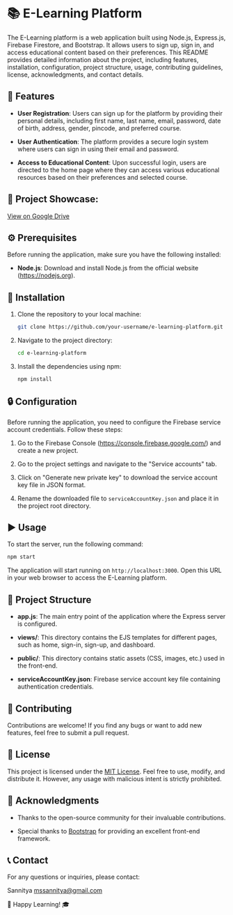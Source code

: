 
# 📚 E-Learning Platform

The E-Learning platform is a web application built using Node.js, Express.js, Firebase Firestore, and Bootstrap. It allows users to sign up, sign in, and access educational content based on their preferences. This README provides detailed information about the project, including features, installation, configuration, project structure, usage, contributing guidelines, license, acknowledgments, and contact details.

## 🚀 Features

- **User Registration**: Users can sign up for the platform by providing their personal details, including first name, last name, email, password, date of birth, address, gender, pincode, and preferred course.

- **User Authentication**: The platform provides a secure login system where users can sign in using their email and password.

- **Access to Educational Content**: Upon successful login, users are directed to the home page where they can access various educational resources based on their preferences and selected course.
<!-- Project Showcase: Google Drive Link -->
 ## 📂 Project Showcase: 
  [View on Google Drive](https://drive.google.com/file/d/1iv-THgC5zasqw6eH0gKrZYFO7x0vuyfq/view?usp=share_link)
## ⚙️ Prerequisites

Before running the application, make sure you have the following installed:

- **Node.js**: Download and install Node.js from the official website (https://nodejs.org).

## 🔧 Installation

1. Clone the repository to your local machine:

   ```bash
   git clone https://github.com/your-username/e-learning-platform.git
   ```

2. Navigate to the project directory:

   ```bash
   cd e-learning-platform
   ```

3. Install the dependencies using npm:

   ```bash
   npm install
   ```

## 🔒 Configuration

Before running the application, you need to configure the Firebase service account credentials. Follow these steps:

1. Go to the Firebase Console (https://console.firebase.google.com/) and create a new project.

2. Go to the project settings and navigate to the "Service accounts" tab.

3. Click on "Generate new private key" to download the service account key file in JSON format.

4. Rename the downloaded file to `serviceAccountKey.json` and place it in the project root directory.

## ▶️ Usage

To start the server, run the following command:

```bash
npm start
```

The application will start running on `http://localhost:3000`. Open this URL in your web browser to access the E-Learning platform.

## 📁 Project Structure

- **app.js**: The main entry point of the application where the Express server is configured.

- **views/**: This directory contains the EJS templates for different pages, such as home, sign-in, sign-up, and dashboard.

- **public/**: This directory contains static assets (CSS, images, etc.) used in the front-end.

- **serviceAccountKey.json**: Firebase service account key file containing authentication credentials.

## 🤝 Contributing

Contributions are welcome! If you find any bugs or want to add new features, feel free to submit a pull request.

## 📄 License

This project is licensed under the [MIT License](LICENSE). Feel free to use, modify, and distribute it. However, any usage with malicious intent is strictly prohibited.

## 🙏 Acknowledgments

- Thanks to the open-source community for their invaluable contributions.

- Special thanks to [Bootstrap](https://getbootstrap.com/) for providing an excellent front-end framework.

## 📞 Contact

For any questions or inquiries, please contact:

Sannitya
mssannitya@gmail.com

🎉 Happy Learning! 🎓
